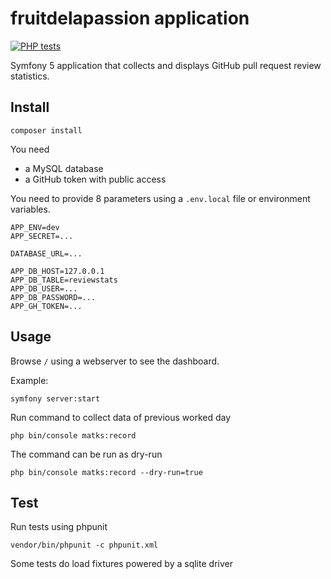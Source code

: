 # fruitdelapassion application

[![PHP tests](https://github.com/matks/fruitdelapassion/actions/workflows/php.yml/badge.svg)](https://github.com/matks/fruitdelapassion/actions/workflows/php.yml)

Symfony 5 application that collects and displays GitHub pull request review statistics.

## Install

```
composer install
```

You need

- a MySQL database
- a GitHub token with public access

You need to provide 8 parameters using a `.env.local` file or environment variables.

```
APP_ENV=dev
APP_SECRET=...

DATABASE_URL=...

APP_DB_HOST=127.0.0.1
APP_DB_TABLE=reviewstats
APP_DB_USER=...
APP_DB_PASSWORD=...
APP_GH_TOKEN=...
```

## Usage

Browse `/` using a webserver to see the dashboard.

Example:

```
symfony server:start
```

Run command to collect data of previous worked day

```
php bin/console matks:record
```

The command can be run as dry-run

```
php bin/console matks:record --dry-run=true
```

## Test

Run tests using phpunit

```
vendor/bin/phpunit -c phpunit.xml
```

Some tests do load fixtures powered by a sqlite driver
